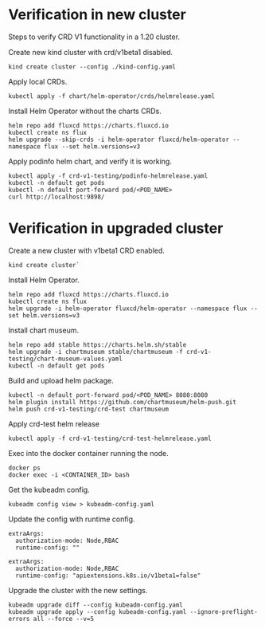 # Verification in new cluster

Steps to verify CRD V1 functionality in a 1.20 cluster.

Create new kind cluster with crd/v1beta1 disabled.
```
kind create cluster --config ./kind-config.yaml
```

Apply local CRDs.
```
kubectl apply -f chart/helm-operator/crds/helmrelease.yaml
```

Install Helm Operator without the charts CRDs.
```
helm repo add fluxcd https://charts.fluxcd.io
kubectl create ns flux
helm upgrade --skip-crds -i helm-operator fluxcd/helm-operator --namespace flux --set helm.versions=v3
```

Apply podinfo helm chart, and verify it is working.
```
kubectl apply -f crd-v1-testing/podinfo-helmrelease.yaml
kubectl -n default get pods
kubectl -n default port-forward pod/<POD_NAME>
curl http://localhost:9898/
```

# Verification in upgraded cluster

Create a new cluster with v1beta1 CRD enabled.
```
kind create cluster`
```

Install Helm Operator.
```
helm repo add fluxcd https://charts.fluxcd.io
kubectl create ns flux
helm upgrade -i helm-operator fluxcd/helm-operator --namespace flux --set helm.versions=v3
```

Install chart museum.
```
helm repo add stable https://charts.helm.sh/stable
helm upgrade -i chartmuseum stable/chartmuseum -f crd-v1-testing/chart-museum-values.yaml
kubectl -n default get pods
```

Build and upload helm package.
```
kubectl -n default port-forward pod/<POD_NAME> 8080:8080
helm plugin install https://github.com/chartmuseum/helm-push.git
helm push crd-v1-testing/crd-test chartmuseum
```

Apply crd-test helm release
```
kubectl apply -f crd-v1-testing/crd-test-helmrelease.yaml
```

Exec into the docker container running the node.
```
docker ps
docker exec -i <CONTAINER_ID> bash
```

Get the kubeadm config.
```
kubeadm config view > kubeadm-config.yaml
```

Update the config with runtime config.
```
extraArgs:
  authorization-mode: Node,RBAC
  runtime-config: ""
```

```
extraArgs:
  authorization-mode: Node,RBAC
  runtime-config: "apiextensions.k8s.io/v1beta1=false"
```

Upgrade the cluster with the new settings.
```
kubeadm upgrade diff --config kubeadm-config.yaml
kubeadm upgrade apply --config kubeadm-config.yaml --ignore-preflight-errors all --force --v=5
```
